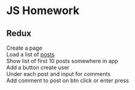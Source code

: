 # JS Homework

## Redux

Create a page  
Load a list of [posts](https://dummyjson.com/posts)  
Show list of first 10 posts somewhere in app  
Add a button create user  
Under each post and input for comments    
Add comment to post on btn click or enter press   
